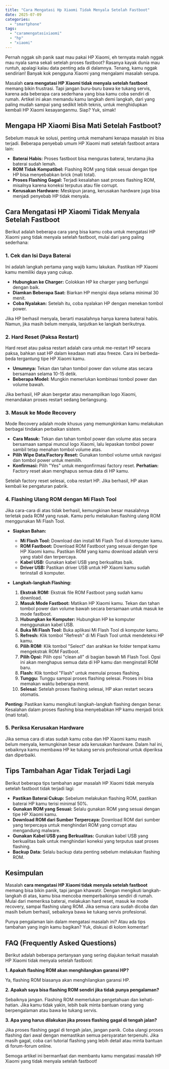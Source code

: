 ```yaml
---
title: "Cara Mengatasi Hp Xiaomi Tidak Menyala Setelah Fastboot"
date: 2025-07-09
categories: 
  - "smartphone"
tags: 
  - "caramengatasixiaomi"
  - "hp"
  - "xiaomi"
---
```


Pernah nggak sih panik saat mau pakai HP Xiaomi, eh ternyata malah nggak mau nyala sama sekali setelah proses fastboot? Rasanya kayak dunia mau runtuh, apalagi kalau data penting ada di dalamnya. Tenang, kamu nggak sendirian! Banyak kok pengguna Xiaomi yang mengalami masalah serupa.

Masalah **cara mengatasi HP Xiaomi tidak menyala setelah fastboot** memang bikin frustrasi. Tapi jangan buru-buru bawa ke tukang servis, karena ada beberapa cara sederhana yang bisa kamu coba sendiri di rumah. Artikel ini akan memandu kamu langkah demi langkah, dari yang paling mudah sampai yang sedikit lebih teknis, untuk menghidupkan kembali HP Xiaomi kesayanganmu. Siap? Yuk, simak!

## Mengapa HP Xiaomi Bisa Mati Setelah Fastboot?

Sebelum masuk ke solusi, penting untuk memahami kenapa masalah ini bisa terjadi. Beberapa penyebab umum HP Xiaomi mati setelah fastboot antara lain:

- **Baterai Habis:** Proses fastboot bisa menguras baterai, terutama jika baterai sudah lemah.
- **ROM Tidak Kompatibel:** Flashing ROM yang tidak sesuai dengan tipe HP bisa menyebabkan brick (mati total).
- **Proses Flashing Gagal:** Terjadi kesalahan saat proses flashing ROM, misalnya karena koneksi terputus atau file corrupt.
- **Kerusakan Hardware:** Meskipun jarang, kerusakan hardware juga bisa menjadi penyebab HP tidak menyala.

## Cara Mengatasi HP Xiaomi Tidak Menyala Setelah Fastboot

Berikut adalah beberapa cara yang bisa kamu coba untuk mengatasi HP Xiaomi yang tidak menyala setelah fastboot, mulai dari yang paling sederhana:

### 1\. Cek dan Isi Daya Baterai

Ini adalah langkah pertama yang wajib kamu lakukan. Pastikan HP Xiaomi kamu memiliki daya yang cukup.

- **Hubungkan ke Charger:** Colokkan HP ke charger yang berfungsi dengan baik.
- **Diamkan Beberapa Saat:** Biarkan HP mengisi daya selama minimal 30 menit.
- **Coba Nyalakan:** Setelah itu, coba nyalakan HP dengan menekan tombol power.

Jika HP berhasil menyala, berarti masalahnya hanya karena baterai habis. Namun, jika masih belum menyala, lanjutkan ke langkah berikutnya.

### 2\. Hard Reset (Paksa Restart)

Hard reset atau paksa restart adalah cara untuk me-restart HP secara paksa, bahkan saat HP dalam keadaan mati atau freeze. Cara ini berbeda-beda tergantung tipe HP Xiaomi kamu.

- **Umumnya:** Tekan dan tahan tombol power dan volume atas secara bersamaan selama 10-15 detik.
- **Beberapa Model:** Mungkin memerlukan kombinasi tombol power dan volume bawah.

Jika berhasil, HP akan bergetar atau menampilkan logo Xiaomi, menandakan proses restart sedang berlangsung.

### 3\. Masuk ke Mode Recovery

Mode Recovery adalah mode khusus yang memungkinkan kamu melakukan berbagai tindakan perbaikan sistem.

- **Cara Masuk:** Tekan dan tahan tombol power dan volume atas secara bersamaan sampai muncul logo Xiaomi, lalu lepaskan tombol power sambil tetap menahan tombol volume atas.
- **Pilih Wipe Data/Factory Reset:** Gunakan tombol volume untuk navigasi dan tombol power untuk memilih.
- **Konfirmasi:** Pilih "Yes" untuk mengonfirmasi factory reset. **Perhatian:** Factory reset akan menghapus semua data di HP kamu.

Setelah factory reset selesai, coba restart HP. Jika berhasil, HP akan kembali ke pengaturan pabrik.

### 4\. Flashing Ulang ROM dengan Mi Flash Tool

Jika cara-cara di atas tidak berhasil, kemungkinan besar masalahnya terletak pada ROM yang rusak. Kamu perlu melakukan flashing ulang ROM menggunakan Mi Flash Tool.

- **Siapkan Bahan:**
    
    - **Mi Flash Tool:** Download dan install Mi Flash Tool di komputer kamu.
    - **ROM Fastboot:** Download ROM Fastboot yang sesuai dengan tipe HP Xiaomi kamu. Pastikan ROM yang kamu download adalah versi yang stabil dan terpercaya.
    - **Kabel USB:** Gunakan kabel USB yang berkualitas baik.
    - **Driver USB:** Pastikan driver USB untuk HP Xiaomi kamu sudah terinstall di komputer.
- **Langkah-langkah Flashing:**
    
    1. **Ekstrak ROM:** Ekstrak file ROM Fastboot yang sudah kamu download.
    2. **Masuk Mode Fastboot:** Matikan HP Xiaomi kamu. Tekan dan tahan tombol power dan volume bawah secara bersamaan untuk masuk ke mode fastboot.
    3. **Hubungkan ke Komputer:** Hubungkan HP ke komputer menggunakan kabel USB.
    4. **Buka Mi Flash Tool:** Buka aplikasi Mi Flash Tool di komputer kamu.
    5. **Refresh:** Klik tombol "Refresh" di Mi Flash Tool untuk mendeteksi HP kamu.
    6. **Pilih ROM:** Klik tombol "Select" dan arahkan ke folder tempat kamu mengekstrak ROM Fastboot.
    7. **Pilih Opsi:** Pilih opsi "clean all" di bagian bawah Mi Flash Tool. Opsi ini akan menghapus semua data di HP kamu dan menginstall ROM baru.
    8. **Flash:** Klik tombol "Flash" untuk memulai proses flashing.
    9. **Tunggu:** Tunggu sampai proses flashing selesai. Proses ini bisa memakan waktu beberapa menit.
    10. **Selesai:** Setelah proses flashing selesai, HP akan restart secara otomatis.

**Penting:** Pastikan kamu mengikuti langkah-langkah flashing dengan benar. Kesalahan dalam proses flashing bisa menyebabkan HP kamu menjadi brick (mati total).

### 5\. Periksa Kerusakan Hardware

Jika semua cara di atas sudah kamu coba dan HP Xiaomi kamu masih belum menyala, kemungkinan besar ada kerusakan hardware. Dalam hal ini, sebaiknya kamu membawa HP ke tukang servis profesional untuk diperiksa dan diperbaiki.

## Tips Tambahan Agar Tidak Terjadi Lagi

Berikut beberapa tips tambahan agar masalah HP Xiaomi tidak menyala setelah fastboot tidak terjadi lagi:

- **Pastikan Baterai Cukup:** Sebelum melakukan flashing ROM, pastikan baterai HP kamu terisi minimal 50%.
- **Gunakan ROM yang Sesuai:** Selalu gunakan ROM yang sesuai dengan tipe HP Xiaomi kamu.
- **Download ROM dari Sumber Terpercaya:** Download ROM dari sumber yang terpercaya untuk menghindari ROM yang corrupt atau mengandung malware.
- **Gunakan Kabel USB yang Berkualitas:** Gunakan kabel USB yang berkualitas baik untuk menghindari koneksi yang terputus saat proses flashing.
- **Backup Data:** Selalu backup data penting sebelum melakukan flashing ROM.

## Kesimpulan

Masalah **cara mengatasi HP Xiaomi tidak menyala setelah fastboot** memang bisa bikin panik, tapi jangan khawatir. Dengan mengikuti langkah-langkah di atas, kamu bisa mencoba memperbaikinya sendiri di rumah. Mulai dari memeriksa baterai, melakukan hard reset, masuk ke mode recovery, sampai flashing ulang ROM. Jika semua cara sudah dicoba dan masih belum berhasil, sebaiknya bawa ke tukang servis profesional.

Punya pengalaman lain dalam mengatasi masalah ini? Atau ada tips tambahan yang ingin kamu bagikan? Yuk, diskusi di kolom komentar!

## FAQ (Frequently Asked Questions)

Berikut adalah beberapa pertanyaan yang sering diajukan terkait masalah HP Xiaomi tidak menyala setelah fastboot:

**1\. Apakah flashing ROM akan menghilangkan garansi HP?**

Ya, flashing ROM biasanya akan menghilangkan garansi HP.

**2\. Apakah saya bisa flashing ROM sendiri jika tidak punya pengalaman?**

Sebaiknya jangan. Flashing ROM memerlukan pengetahuan dan kehati-hatian. Jika kamu tidak yakin, lebih baik minta bantuan orang yang berpengalaman atau bawa ke tukang servis.

**3\. Apa yang harus dilakukan jika proses flashing gagal di tengah jalan?**

Jika proses flashing gagal di tengah jalan, jangan panik. Coba ulangi proses flashing dari awal dengan memastikan semua persyaratan terpenuhi. Jika masih gagal, coba cari tutorial flashing yang lebih detail atau minta bantuan di forum-forum online.

Semoga artikel ini bermanfaat dan membantu kamu mengatasi masalah HP Xiaomi yang tidak menyala setelah fastboot!
